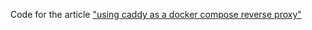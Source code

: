 Code for the article ["using caddy as a docker compose reverse proxy"](https://notes.billmill.org/programming/web_serving/using_caddy_as_a_docker_compose_reverse_proxy.html)
